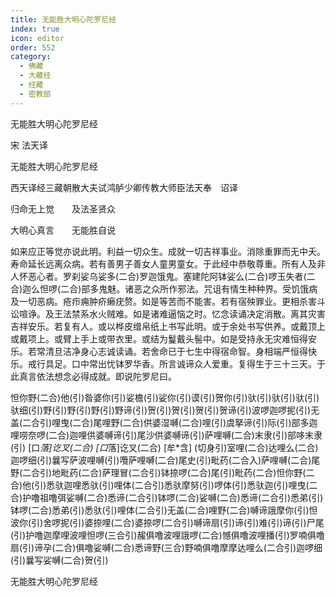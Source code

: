 ```yaml
---
title: 无能胜大明心陀罗尼经
index: true
icon: editor
order: 552
category:
  - 佛藏
  - 大藏经
  - 经藏
  - 密教部
---
```


  无能胜大明心陀罗尼经  

宋 法天译  

无能胜大明心陀罗尼经  

西天译经三藏朝散大夫试鸿胪少卿传教大师臣法天奉　诏译  

归命无上觉　　及法圣贤众  

大明心真言　　无能胜自说  

如来应正等觉亦说此明。利益一切众生。成就一切吉祥事业。消除重罪而无中夭。寿命延长远离众病。若有善男子善女人童男童女。于此经中恭敬尊重。所有人及非人怀恶心者。罗刹娑乌娑多(二合)罗迦饿鬼。塞建陀阿钵娑么(二合)啰玉失者(二合)迦么怛啰(二合)部多鬼魅。诸恶之众所作邪法。咒诅有情生种种界。受饥饿病及一切恶病。疮疖痈肿疥癞疣赘。如是等苦而不能害。若有宿殃罪业。更相杀害斗讼喧诤。及王法禁系水火贼难。如是诸难逼恼之时。忆念读诵决定消散。离其灾害吉祥安乐。若复有人。或以桦皮缯帛纸上书写此明。或于余处书写供养。或戴顶上或戴项上。或臂上手上或带衣里。或结为鬘戴头髻中。如是受持永无灾难恒得安乐。若常清旦洁净身心志诚读诵。若舍命已于七生中得宿命智。身相端严恒得快乐。戒行具足。口中常出忧钵罗华香。所言诚谛众人爱重。复得生于三十三天。于此真言依法想念必得成就。即说陀罗尼曰。  

怛你野(二合)他(引)昝婆你(引)娑檐(引)娑你(引)谟(引)贺你(引)驮(引)驮(引)驮(引)驮细(引)野(引)野(引)野(引)野谛(引)贺(引)贺(引)贺(引)贺谛(引)波啰迦啰抳(引)无盖(二合引)哩曳(二合)尾哩野(二合)供婆湿嚩(二合)哩(引)虞拏谛(引)际(引)部多迦哩唠奈啰(二合)迦哩供婆嚩谛(引)尾沙供婆嚩谛(引)萨哩嚩(二合)末隶(引)部哆末隶(引) [口*落]讫叉(二合) [口*落]讫叉(二合) [牟*含] (切身引)室哩(二合)达哩么(二合)迦啰细(引)曩写萨波哩嚩(引)囕萨哩嚩(二合)尾史(引)毗药(二合入)萨哩嚩(二合)尾野(二合引)地毗药(二合)萨理冒(二合引)钵捺啰(二合)尾(引)毗药(二合)怛你野(二合)他(引)悉驮迦哩悉驮(引)哩体(二合引)悉驮摩努(引)啰体(引)悉驮迦(引)哩曳(二合)护噜祖噜弭娑嚩(二合)悉谛(二合引)钵啰(二合)娑嚩(二合)悉谛(二合引)悉弟(引)钵啰(二合)悉弟(引)悉驮(引)哩体(二合引)无盖(二合)哩野(二合)嚩谛誐摩你(引)怛波你(引)舍啰抳(引)婆捺哩(二合)婆捺啰(二合引)嚩谛扇(引)谛(引)难(引)谛(引)尸尾(引)护噜迦摩哩波哩怛啰(三合引)赧俱噜波哩誐啰(二合)憾俱噜波哩播(引)罗喃俱噜扇(引)谛孕(二合)俱噜娑嚩(二合)悉谛野(三合)野喃俱噜摩摩达哩么(二合引)迦啰细(引)曩写娑嚩(二合)贺(引)  

无能胜大明心陀罗尼经  

